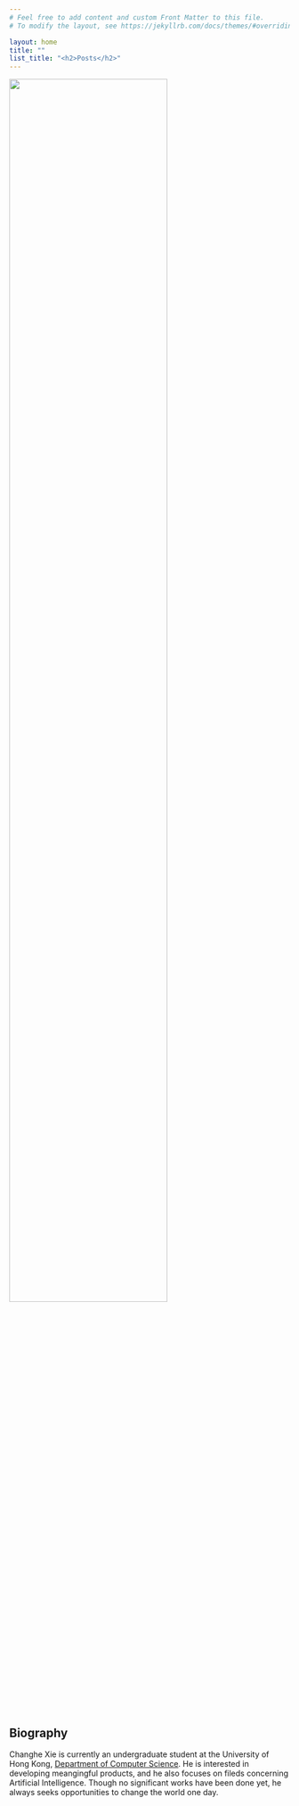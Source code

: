 ```yaml
---
# Feel free to add content and custom Front Matter to this file.
# To modify the layout, see https://jekyllrb.com/docs/themes/#overriding-theme-defaults

layout: home
title: ""
list_title: "<h2>Posts</h2>"
---
```

<!-- TODO: Let the profile be in the position of the left of the Biography -->
<!-- ![MeSkydiving]({{ site.url }}/assets/profile.jpg) -->

<div class = "homeleft">
    <img src="/assets/profilecircle.png" width="75%" style="display:inline-block;"/>
</div>
<div class = "homeright">
    <h2>Biography</h2>
    <p>
        Changhe Xie is currently an undergraduate student at the University of Hong Kong, <a href="https://www.cs.hku.hk/">Department of Computer Science</a>. He is interested in developing meangingful products, and he also focuses on fileds concerning Artificial Intelligence. Though no significant works have been done yet, he always seeks opportunities to change the world one day.
    </p>
</div>
<!-- <img src="/assets/profilecircle.png" width="50%" style="display:inline-block;"/>
<h2>Biography</h2>
<p>
    Changhe Xie is currently an undergraduate student at the University of Hong Kong, <a href="https://www.cs.hku.hk/">Department of Computer Science</a>. He is interested in developing meangingful products, and he also focuses on fileds concerning Artificial Intelligence. Though no significant works have been done yet, he always seeks opportunities to change the world one day.
</p> -->

